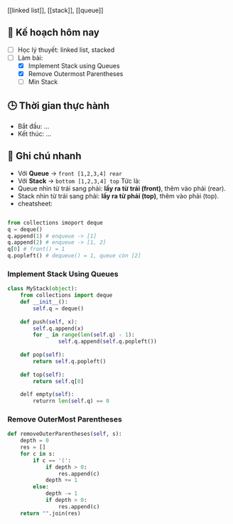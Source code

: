 [[linked list]], [[stack]], [[queue]]

## 🎯 Kế hoạch hôm nay
- [ ] Học lý thuyết: linked list, stacked
- [ ] Làm bài:
  - [x] Implement Stack using Queues
  - [x] Remove Outermost Parentheses
  - [ ] Min Stack

## 🕒 Thời gian thực hành
- Bắt đầu: ...
- Kết thúc: ...

## 🧠 Ghi chú nhanh
- Với **Queue** →  `front [1,2,3,4] rear`
- Với **Stack** → `bottom [1,2,3,4] top`
Tức là:
- Queue nhìn từ trái sang phải: **lấy ra từ trái (front)**, thêm vào phải (rear).
- Stack nhìn từ trái sang phải: **lấy ra từ phải (top)**, thêm vào phải (top).
- cheatsheet:
```python

from collections imoport deque
q = deque()
q.append(1) # enqueue -> [1]
q.append(2) # enqueue -> [1, 2]
q[0] # front() = 1
q.popleft() # dequeue() = 1, queue còn [2]
```

### Implement Stack Using Queues

```python
class MyStack(object):
	from collections import deque
	def __init__():
		self.q = deque()
	
	def push(self, x):
		self.q.append(x)
		for _ in range(len(self.q) - 1):
				self.q.append(self.q.popleft())
	
	def pop(self):
		return self.q.popleft()
		
	def top(self):
		return self.q[0]
	
	delf empty(self):
		returrn len(self.q) == 0
```

### Remove OuterMost Parentheses

```python
def removeOuterParentheses(self, s):
	depth = 0
	res = []
	for c in s:
		if c == '(':
			if depth > 0:
				res.append(c)
			depth += 1
		else:
			depth -= 1
			if depth > 0:
				res.append(c)
	return "".join(res)
	
```